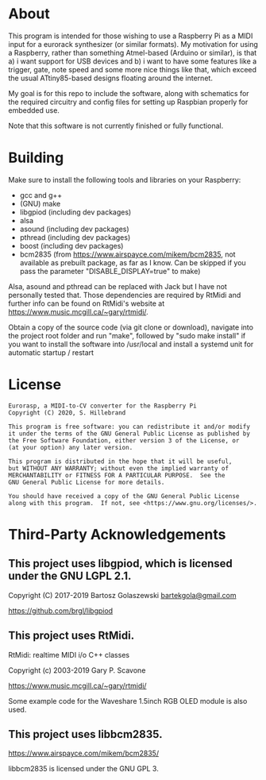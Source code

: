 # About

This program is intended for those wishing to use a Raspberry Pi as a MIDI input for a eurorack synthesizer (or similar formats). My motivation for using a Raspberry, rather than something Atmel-based (Arduino or similar), is that a) i want support for USB devices and b) i want to have some features like a trigger, gate, note speed and some more nice things like that, which exceed the usual ATtiny85-based designs floating around the internet.

My goal is for this repo to include the software, along with schematics for the required circuitry and config files for setting up Raspbian properly for embedded use.

Note that this software is not currently finished or fully functional.

# Building

Make sure to install the following tools and libraries on your Raspberry:

* gcc and g++
* (GNU) make
* libgpiod (including dev packages)
* alsa
* asound (including dev packages)
* pthread (including dev packages)
* boost (including dev packages)
* bcm2835 (from https://www.airspayce.com/mikem/bcm2835, not available as prebuilt package, as far as I know. Can be skipped if you pass the parameter "DISABLE_DISPLAY=true"
to make)

Alsa, asound and pthread can be replaced with Jack but I have not personally tested that. Those dependencies are required by RtMidi and further info can be
found on RtMidi's website at https://www.music.mcgill.ca/~gary/rtmidi/.

Obtain a copy of the source code (via git clone or download), navigate into the project root folder and run "make",
followed by "sudo make install" if you want to install the software into /usr/local and install a systemd unit
for automatic startup / restart


# License

    Eurorasp, a MIDI-to-CV converter for the Raspberry Pi
    Copyright (C) 2020, S. Hillebrand

    This program is free software: you can redistribute it and/or modify
    it under the terms of the GNU General Public License as published by
    the Free Software Foundation, either version 3 of the License, or
    (at your option) any later version.

    This program is distributed in the hope that it will be useful,
    but WITHOUT ANY WARRANTY; without even the implied warranty of
    MERCHANTABILITY or FITNESS FOR A PARTICULAR PURPOSE.  See the
    GNU General Public License for more details.

    You should have received a copy of the GNU General Public License
    along with this program.  If not, see <https://www.gnu.org/licenses/>.

# Third-Party Acknowledgements

## This project uses libgpiod, which is licensed under the GNU LGPL 2.1.

Copyright (C) 2017-2019 Bartosz Golaszewski <bartekgola@gmail.com>

https://github.com/brgl/libgpiod

## This project uses RtMidi.

RtMidi: realtime MIDI i/o C++ classes

Copyright (c) 2003-2019 Gary P. Scavone

https://www.music.mcgill.ca/~gary/rtmidi/

Some example code for the Waveshare 1.5inch RGB OLED module is also used.

## This project uses libbcm2835.

https://www.airspayce.com/mikem/bcm2835/

libbcm2835 is licensed under the GNU GPL 3.
